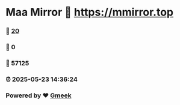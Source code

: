 # Maa Mirror :link: https://mmirror.top 
### :page_facing_up: [20](https://mmirror.top/tag.html) 
### :speech_balloon: 0 
### :hibiscus: 57125 
### :alarm_clock: 2025-05-23 14:36:24 
### Powered by :heart: [Gmeek](https://github.com/Meekdai/Gmeek)
